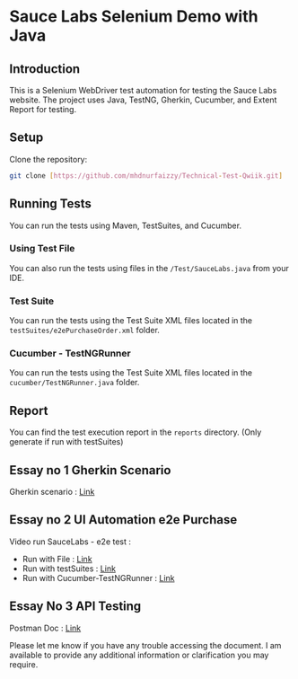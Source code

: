 # Sauce Labs Selenium Demo with Java

## Introduction
This is a Selenium WebDriver test automation for testing the Sauce Labs website. The project uses Java, TestNG, Gherkin, Cucumber, and Extent Report for testing.

## Setup
Clone the repository:
   ```sh
   git clone [https://github.com/mhdnurfaizzy/Technical-Test-Qwiik.git]
   ```

## Running Tests
You can run the tests using Maven, TestSuites, and Cucumber.

### Using Test File
You can also run the tests using files in the `/Test/SauceLabs.java` from your IDE.

### Test Suite
You can run the tests using the Test Suite XML files located in the `testSuites/e2ePurchaseOrder.xml` folder.

### Cucumber - TestNGRunner
You can run the tests using the Test Suite XML files located in the `cucumber/TestNGRunner.java` folder.

## Report
You can find the test execution report in the `reports` directory. (Only generate if run with testSuites)

## Essay no 1 Gherkin Scenario
Gherkin scenario : [Link](https://github.com/mhdnurfaizzy/Technical-Test-Qwiik/tree/main/QwiikSelenium/src/test/java/cucumber)

## Essay no 2 UI Automation e2e Purchase
Video run SauceLabs - e2e test : 
- Run with File : [Link](https://drive.google.com/file/d/1P2c8TRTLqNqh7UmPq9MbkWDOLxeYwUwS/view?usp=sharing)
- Run with testSuites : [Link](https://drive.google.com/file/d/1kHDShOwyDDNEBTRmCc7zN_1y_LvJPc_n/view?usp=sharing)
- Run with Cucumber-TestNGRunner : [Link](https://drive.google.com/file/d/1vqQ28R9YdzAK57hbMORvFDHE4F1RL-vI/view?usp=sharing)

## Essay No 3 API Testing
Postman Doc : [Link](https://documenter.getpostman.com/view/27544270/2sA3JM5fnh)

Please let me know if you have any trouble accessing the document. I am available to provide any additional information or clarification you may require.
